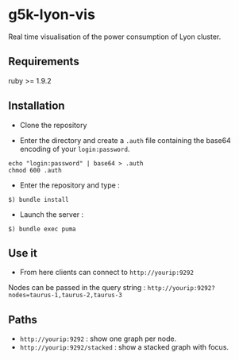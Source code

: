 g5k-lyon-vis
============

Real time visualisation of the power consumption of Lyon cluster.

Requirements
-------------

ruby >= 1.9.2


Installation
------------

* Clone the repository

* Enter the directory and create a `.auth` file containing the base64 encoding of your `login:password`.

```shell
echo "login:password" | base64 > .auth
chmod 600 .auth
```

* Enter the repository and type :

```
$) bundle install
```

* Launch the server : 

```
$) bundle exec puma
```


Use it
------

* From here clients can connect to `http://yourip:9292`

Nodes can be passed in the query string : `http://yourip:9292?nodes=taurus-1,taurus-2,taurus-3`


Paths
-----

* `http://yourip:9292` : show one graph per node.
* `http://yourip:9292/stacked` : show a stacked graph with focus.

